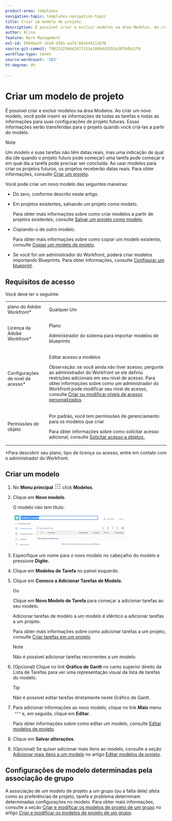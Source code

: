 ```yaml
---
product-area: templates
navigation-topic: templates-navigation-topic
title: Criar um modelo de projeto
description: É possível criar e excluir modelos na área Modelos. Ao criar um novo modelo, você pode inserir as informações de todas as tarefas e todas as informações para suas configurações de projeto futuras. Essas informações serão transferidas para o projeto quando você criá-las a partir do modelo.
author: Alina
feature: Work Management
exl-id: 5094ba3f-3cb0-4301-aa7d-88c64d112b78
source-git-commit: 79822d258642675331e1998dd3552e3078db41f8
workflow-type: tm+mt
source-wordcount: '583'
ht-degree: 0%

---
```


# Criar um modelo de projeto

É possível criar e excluir modelos na área Modelos. Ao criar um novo modelo, você pode inserir as informações de todas as tarefas e todas as informações para suas configurações de projeto futuras. Essas informações serão transferidas para o projeto quando você criá-las a partir do modelo.

>[!NOTE]
>
>Um modelo e suas tarefas não têm datas reais, mas uma indicação de qual dia (de quando o projeto futuro pode começar) uma tarefa pode começar e em qual dia a tarefa pode precisar ser concluída. Ao usar modelos para criar os projetos futuros, os projetos receberão datas reais. Para obter informações, consulte [Criar um projeto](../create-projects/create-project.md).


Você pode criar um novo modelo das seguintes maneiras:

* Do zero, conforme descrito neste artigo.
* Em projetos existentes, salvando um projeto como modelo.

  Para obter mais informações sobre como criar modelos a partir de projetos existentes, consulte [Salvar um projeto como modelo](../../../manage-work/projects/manage-projects/save-project-as-template.md).

* Copiando-o de outro modelo.

  Para obter mais informações sobre como copiar um modelo existente, consulte [Copiar um modelo de projeto](../../../manage-work/projects/create-and-manage-templates/copy-template.md).

* Se você for um administrador do Workfront, poderá criar modelos importando Blueprints. Para obter informações, consulte [Configurar um blueprint](../../../administration-and-setup/blueprints/configure-template-package.md).

## Requisitos de acesso

Você deve ter o seguinte:

<table style="table-layout:auto"> 
 <col> 
 <col> 
 <tbody> 
  <tr> 
   <td role="rowheader">plano do Adobe Workfront*</td> 
   <td> <p>Qualquer Um</p> </td> 
  </tr> 
  <tr> 
   <td role="rowheader">Licença da Adobe Workfront*</td> 
   <td> <p>Plano </p> <p data-mc-conditions="QuicksilverOrClassic.Quicksilver">Administrador do sistema para importar modelos de blueprints</p> </td> 
  </tr> 
  <tr> 
   <td role="rowheader">Configurações de nível de acesso*</td> 
   <td> <p>Editar acesso a modelos</p> <p>Observação: se você ainda não tiver acesso, pergunte ao administrador do Workfront se ele definiu restrições adicionais em seu nível de acesso. Para obter informações sobre como um administrador do Workfront pode modificar seu nível de acesso, consulte <a href="../../../administration-and-setup/add-users/configure-and-grant-access/create-modify-access-levels.md" class="MCXref xref">Criar ou modificar níveis de acesso personalizados</a>.</p> </td> 
  </tr> 
  <tr> 
   <td role="rowheader">Permissões de objeto</td> 
   <td> <p>Por padrão, você tem permissões de gerenciamento para os modelos que criar</p> <p>Para obter informações sobre como solicitar acesso adicional, consulte <a href="../../../workfront-basics/grant-and-request-access-to-objects/request-access.md" class="MCXref xref">Solicitar acesso a objetos </a>.</p> </td> 
  </tr> 
 </tbody> 
</table>

&#42;Para descobrir seu plano, tipo de licença ou acesso, entre em contato com o administrador do Workfront.

## Criar um modelo

1. No **Menu principal** ![](assets/main-menu-icon.png) click **Modelos**.

1. Clique em **Novo modelo**.

   O modelo não tem título.

   ![Novo modelo](assets/create-template-nwe-2022-350x102.png)

1. Especifique um nome para o novo modelo no cabeçalho do modelo e pressione **Digite.**
1. Clique em **Modelos de Tarefa** no painel esquerdo.
1. Clique em **Comece a Adicionar Tarefas de Modelo**.

   Ou

   Clique em **Novo Modelo de Tarefa** para começar a adicionar tarefas ao seu modelo.

   Adicionar tarefas de modelo a um modelo é idêntico a adicionar tarefas a um projeto.

   Para obter mais informações sobre como adicionar tarefas a um projeto, consulte [Criar tarefas em um projeto](../../../manage-work/tasks/create-tasks/create-tasks-in-project.md).

   >[!NOTE]
   >
   >Não é possível adicionar tarefas recorrentes a um modelo.

1. (Opcional) Clique no link **Gráfico de Gantt** no canto superior direito da Lista de Tarefas para ver uma representação visual da lista de tarefas do modelo.

   >[!TIP]
   >
   >Não é possível editar tarefas diretamente neste Gráfico de Gantt.

1. Para adicionar informações ao novo modelo, clique no link **Mais** menu ![](assets/more-icon.png)e, em seguida, clique em **Editar**.

   Para obter informações sobre como editar um modelo, consulte [Editar modelos de projeto](../../../manage-work/projects/create-and-manage-templates/edit-templates.md).

1. Clique em **Salvar alterações**.
1. (Opcional) Se quiser adicionar mais itens ao modelo, consulte a seção [Adicionar mais itens a um modelo](../../../manage-work/projects/create-and-manage-templates/edit-templates.md#adding-items-to-template) no artigo [Editar modelos de projeto](../../../manage-work/projects/create-and-manage-templates/edit-templates.md).

## Configurações de modelo determinadas pela associação de grupo

A associação de um modelo de projeto a um grupo (ou a falta dele) afeta como as preferências de projeto, tarefa e problema determinam determinadas configurações no modelo. Para obter mais informações, consulte a seção [Criar e modificar os modelos de projeto de um grupo](../../../administration-and-setup/manage-groups/work-with-group-objects/create-and-modify-a-groups-templates.md#template2) no artigo [Criar e modificar os modelos de projeto de um grupo](../../../administration-and-setup/manage-groups/work-with-group-objects/create-and-modify-a-groups-templates.md).
